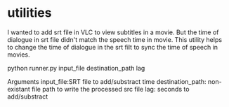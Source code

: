 # utilities


I wanted to add srt file in VLC to view subtitles in a movie. But the time of dialogue in srt file didn't match the speech time in movie. This utility helps to change the time of dialogue in the srt filt to sync the time of speech in movies.  

python runner.py input_file destination_path lag


Arguments
input_file:SRT file to add/substract time
destination_path: non-existant file path to write the processed src file
lag: seconds to add/substract
